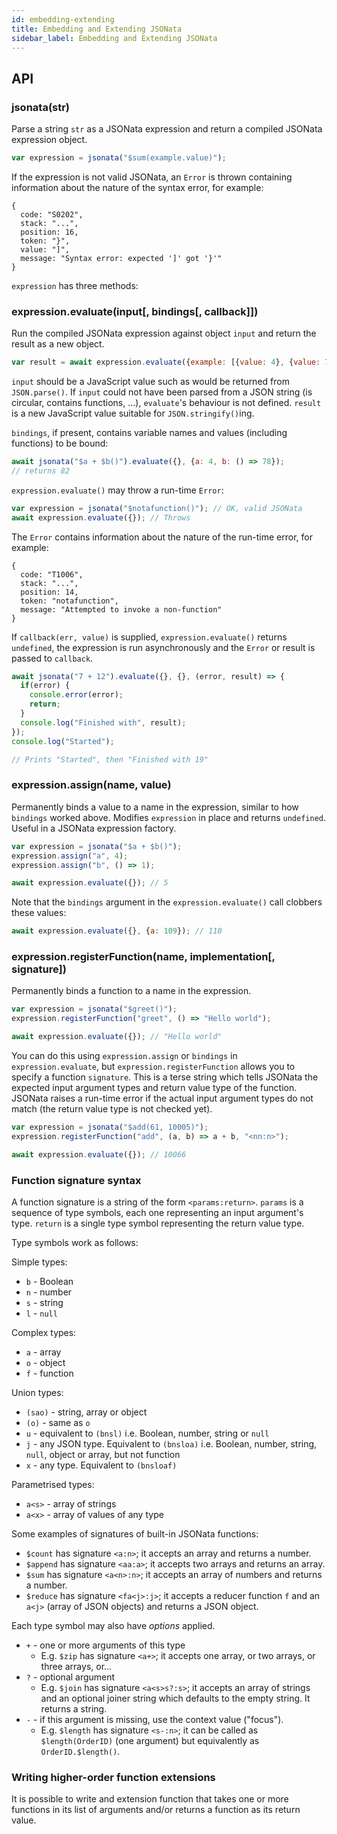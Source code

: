 ```yaml
---
id: embedding-extending
title: Embedding and Extending JSONata
sidebar_label: Embedding and Extending JSONata
---
```


## API

### jsonata(str)

Parse a string `str` as a JSONata expression and return a compiled JSONata expression object.

```javascript
var expression = jsonata("$sum(example.value)");
```

If the expression is not valid JSONata, an `Error` is thrown containing information about the nature of the syntax error, for example:

```
{
  code: "S0202",
  stack: "...",
  position: 16,
  token: "}",
  value: "]",
  message: "Syntax error: expected ']' got '}'"
}
```

`expression` has three methods:

### expression.evaluate(input[, bindings[, callback]])

Run the compiled JSONata expression against object `input` and return the result as a new object.

```javascript
var result = await expression.evaluate({example: [{value: 4}, {value: 7}, {value: 13}]});
```

`input` should be a JavaScript value such as would be returned from `JSON.parse()`. If `input` could not have been parsed from a JSON string (is circular, contains functions, ...), `evaluate`'s behaviour is not defined. `result` is a new JavaScript value suitable for `JSON.stringify()`ing.

`bindings`, if present, contains variable names and values (including functions) to be bound:

```javascript
await jsonata("$a + $b()").evaluate({}, {a: 4, b: () => 78});
// returns 82
```

`expression.evaluate()` may throw a run-time `Error`:

```javascript
var expression = jsonata("$notafunction()"); // OK, valid JSONata
await expression.evaluate({}); // Throws
```

The `Error` contains information about the nature of the run-time error, for example:

```
{
  code: "T1006",
  stack: "...",
  position: 14,
  token: "notafunction",
  message: "Attempted to invoke a non-function"
}
```

If `callback(err, value)` is supplied, `expression.evaluate()` returns `undefined`, the expression is run asynchronously and the `Error` or result is passed to `callback`.

```javascript
await jsonata("7 + 12").evaluate({}, {}, (error, result) => {
  if(error) {
    console.error(error);
    return;
  }
  console.log("Finished with", result);
});
console.log("Started");

// Prints "Started", then "Finished with 19"
```

### expression.assign(name, value)

Permanently binds a value to a name in the expression, similar to how `bindings` worked above. Modifies `expression` in place and returns `undefined`. Useful in a JSONata expression factory.

```javascript
var expression = jsonata("$a + $b()");
expression.assign("a", 4);
expression.assign("b", () => 1);

await expression.evaluate({}); // 5
```

Note that the `bindings` argument in the `expression.evaluate()` call clobbers these values:

```javascript
await expression.evaluate({}, {a: 109}); // 110
```

### expression.registerFunction(name, implementation[, signature])

Permanently binds a function to a name in the expression.

```javascript
var expression = jsonata("$greet()");
expression.registerFunction("greet", () => "Hello world");

await expression.evaluate({}); // "Hello world"
```

You can do this using `expression.assign` or `bindings` in `expression.evaluate`, but `expression.registerFunction` allows you to specify a function `signature`. This is a terse string which tells JSONata the expected input argument types and return value type of the function. JSONata raises a run-time error if the actual input argument types do not match (the return value type is not checked yet).

```javascript
var expression = jsonata("$add(61, 10005)");
expression.registerFunction("add", (a, b) => a + b, "<nn:n>");

await expression.evaluate({}); // 10066
```

### Function signature syntax

A function signature is a string of the form `<params:return>`. `params` is a sequence of type symbols, each one representing an input argument's type. `return` is a single type symbol representing the return value type.

Type symbols work as follows:

Simple types:

- `b` - Boolean
- `n` - number
- `s` - string
- `l` - `null`

Complex types:

- `a` - array
- `o` - object
- `f` - function

Union types:

- `(sao)` - string, array or object
- `(o)` - same as `o`
- `u` - equivalent to `(bnsl)` i.e. Boolean, number, string or `null`
- `j` - any JSON type. Equivalent to `(bnsloa)` i.e. Boolean, number, string, `null`, object or array, but not function
- `x` - any type. Equivalent to `(bnsloaf)`

Parametrised types:

- `a<s>` - array of strings
- `a<x>` - array of values of any type

Some examples of signatures of built-in JSONata functions:

- `$count` has signature `<a:n>`; it accepts an array and returns a number.
- `$append` has signature `<aa:a>`; it accepts two arrays and returns an array.
- `$sum` has signature `<a<n>:n>`; it accepts an array of numbers and returns a number.
- `$reduce` has signature `<fa<j>:j>`; it accepts a reducer function `f` and an `a<j>` (array of JSON objects) and returns a JSON object.

Each type symbol may also have *options* applied.

- `+` - one or more arguments of this type
  - E.g. `$zip` has signature `<a+>`; it accepts one array, or two arrays, or three arrays, or...
- `?` - optional argument
  - E.g. `$join` has signature `<a<s>s?:s>`; it accepts an array of strings and an optional joiner string which defaults to the empty string. It returns a string.
- `-` - if this argument is missing, use the context value ("focus").
  - E.g. `$length` has signature `<s-:n>`; it can be called as `$length(OrderID)` (one argument) but equivalently as `OrderID.$length()`.

### Writing higher-order function extensions

It is possible to write and extension function that takes one or more functions in its list of arguments and/or returns
 a function as its return value.


